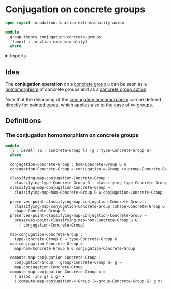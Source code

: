 # Conjugation on concrete groups

```agda
open import foundation.function-extensionality-axiom

module
  group-theory.conjugation-concrete-groups
  (funext : function-extensionality)
  where
```

<details><summary>Imports</summary>

```agda
open import foundation.homotopies funext
open import foundation.identity-types funext
open import foundation.universe-levels

open import group-theory.concrete-groups funext
open import group-theory.conjugation funext
open import group-theory.homomorphisms-concrete-groups funext

open import higher-group-theory.conjugation funext
```

</details>

## Idea

The **conjugation operation** on a
[concrete group](group-theory.concrete-groups.md) `G` can be seen as a
[homomorphism](group-theory.homomorphisms-concrete-groups.md) of concrete groups
and as a [concrete group action](group-theory.concrete-group-actions.md).

Note that the delooping of the
[conjugation homomorphism](structured-types.conjugation-pointed-types.md) can be
defined directly for [pointed types](structured-types.pointed-types.md), which
applies also to the case of [∞-groups](higher-group-theory.higher-groups.md).

## Definitions

### The conjugation homomorphism on concrete groups

```agda
module _
  {l : Level} (G : Concrete-Group l) (g : type-Concrete-Group G)
  where

  conjugation-Concrete-Group : hom-Concrete-Group G G
  conjugation-Concrete-Group = conjugation-∞-Group (∞-group-Concrete-Group G) g

  classifying-map-conjugation-Concrete-Group :
    classifying-type-Concrete-Group G → classifying-type-Concrete-Group G
  classifying-map-conjugation-Concrete-Group =
    classifying-map-hom-Concrete-Group G G conjugation-Concrete-Group

  preserves-point-classifying-map-conjugation-Concrete-Group :
    classifying-map-conjugation-Concrete-Group (shape-Concrete-Group G) ＝
    shape-Concrete-Group G
  preserves-point-classifying-map-conjugation-Concrete-Group =
    preserves-point-classifying-map-hom-Concrete-Group G G
      ( conjugation-Concrete-Group)

  map-conjugation-Concrete-Group :
    type-Concrete-Group G → type-Concrete-Group G
  map-conjugation-Concrete-Group =
    map-hom-Concrete-Group G G conjugation-Concrete-Group

  compute-map-conjugation-Concrete-Group :
    conjugation-Group' (group-Concrete-Group G) g ~
    map-conjugation-Concrete-Group
  compute-map-conjugation-Concrete-Group x =
    ( assoc (inv g) x g) ∙
    ( compute-map-conjugation-∞-Group (∞-group-Concrete-Group G) g x)
```
